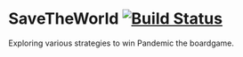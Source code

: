 # SaveTheWorld [![Build Status](https://travis-ci.org/staal/SaveTheWorld.svg?branch=master)](https://travis-ci.org/staal/SaveTheWorld)
Exploring various strategies to win Pandemic the boardgame.
